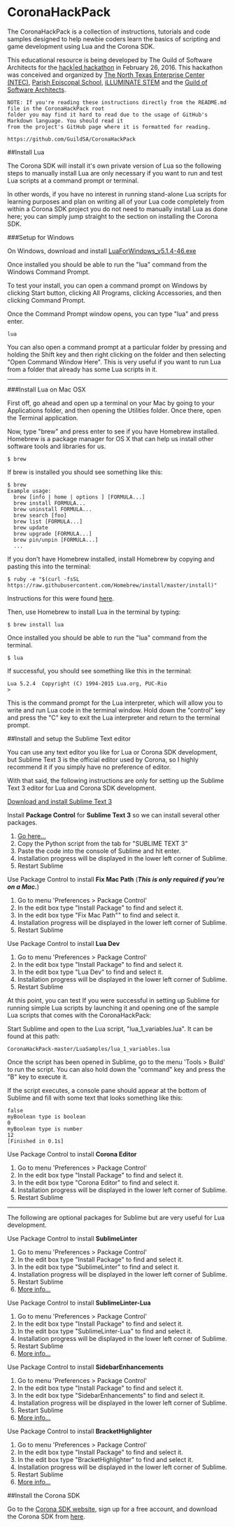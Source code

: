 # CoronaHackPack
The CoronaHackPack is a collection of instructions, tutorials and code samples designed to help newbie coders learn the basics of scripting and game development using Lua and the Corona SDK.

This educational resource is being developed by The Guild of Software Architects for the [hack|ed hackathon](http://hack-ed.ntec-inc.org/) in February 26, 2016. This hackathon was conceived and organized by [The North Texas Enterprise Center (NTEC)](http://www.ntec-inc.org/), [Parish Episcopal School](http://www.parishepiscopal.org/), [iLLUMINATE STEM](http://www.illuminatestem.org/) and the [Guild of Software Architects](https://guildsa.org/).

```
NOTE: If you're reading these instructions directly from the README.md file in the CoronaHackPack root 
folder you may find it hard to read due to the usage of GitHub's Markdown language. You should read it 
from the project's GitHub page where it is formatted for reading.

https://github.com/GuildSA/CoronaHackPack
```

##Install Lua

The Corona SDK will install it's own private version of Lua so the following steps to manually install Lua are only necessary if you want to run and test Lua scripts at a command prompt or terminal. 

In other words, if you have no interest in running stand-alone Lua scripts for learning purposes and plan on writing all of your Lua code completely from within a Corona SDK project you do not need to manually install Lua as done here; you can simply jump straight to the section on installing the Corona SDK.

###Setup for Windows

On Windows, download and install [LuaForWindows_v5.1.4-46.exe](https://code.google.com/p/luaforwindows/)

Once installed you should be able to run the "lua" command from the Windows Command Prompt.

To test your install, you can open a command prompt on Windows by clicking Start button, clicking All Programs, clicking Accessories, and then clicking Command Prompt.

Once the Command Prompt window opens, you can type "lua" and press enter.

```
lua
```

You can also open a command prompt at a particular folder by pressing and holding the Shift key and then right clicking on the folder and then selecting "Open Command Window Here". This is very useful if you want to run Lua from a folder that already has some Lua scripts in it.

--------------------------------------------------------------------------------

###Install Lua on Mac OSX

First off, go ahead and open up a terminal on your Mac by going to your Applications folder, and then opening the Utilities folder. Once there, open the Terminal application.

Now, type "brew" and press enter to see if you have Homebrew installed. Homebrew is a package manager for OS X that can help us install other software tools and libraries for us.

```
$ brew
```

If brew is installed you should see something like this:

```
$ brew
Example usage:
  brew [info | home | options ] [FORMULA...]
  brew install FORMULA...
  brew uninstall FORMULA...
  brew search [foo]
  brew list [FORMULA...]
  brew update
  brew upgrade [FORMULA...]
  brew pin/unpin [FORMULA...]
  ...
 ```

If you don't have Homebrew installed, install Homebrew by copying and pasting this into the terminal:

```
$ ruby -e "$(curl -fsSL https://raw.githubusercontent.com/Homebrew/install/master/install)"
```

Instructions for this were found [here](http://brew.sh/).

Then, use Homebrew to install Lua in the terminal by typing:

```
$ brew install lua
```

Once installed you should be able to run the "lua" command from the terminal.

```
$ lua
```

If successful, you should see something like this in the terminal:

```
Lua 5.2.4  Copyright (C) 1994-2015 Lua.org, PUC-Rio
> 
```

This is the command prompt for the Lua interpreter, which will allow you to write and run Lua code in the terminal window. Hold down the "control" key and press the "C" key to exit the Lua interpreter and return to the terminal prompt.

##Install and setup the Sublime Text editor

You can use any text editor you like for Lua or Corona SDK development, but Sublime Text 3 is the official editor used by Corona, so I highly recommend it if you simply have no preference of editor.

With that said, the following instructions are only for setting up the Sublime Text 3 editor for Lua and Corona SDK development.

[Download and install Sublime Text 3](http://www.sublimetext.com/3)

Install **Package Control** for **Sublime Text 3** so we can install several other packages.

1. [Go here...](https://packagecontrol.io/installation)
2. Copy the Python script from the tab for "SUBLIME TEXT 3"
3. Paste the code into the console of Sublime and hit enter.
4. Installation progress will be displayed in the lower left corner of Sublime.
5. Restart Sublime

Use Package Control to install **Fix Mac Path** (**_This is only required if you're on a Mac._**)

1. Go to menu 'Preferences > Package Control'
2. In the edit box type "Install Package" to find and select it.
3. In the edit box type "Fix Mac Path"" to find and select it.
4. Installation progress will be displayed in the lower left corner of Sublime.
5. Restart Sublime

Use Package Control to install **Lua Dev**

1. Go to menu 'Preferences > Package Control'
2. In the edit box type "Install Package" to find and select it.
3. In the edit box type "Lua Dev" to find and select it.
4. Installation progress will be displayed in the lower left corner of Sublime.
5. Restart Sublime


At this point, you can test If you were successful in setting up Sublime for running simple Lua scripts by launching it and opening one of the sample Lua scripts that comes with the CoronaHackPack:

Start Sublime and open to the Lua script, "lua_1_variables.lua". It can be found at this path:

```
CoronaHackPack-master/LuaSamples/lua_1_variables.lua
```

Once the script has been opened in Sublime, go to the menu 'Tools > Build' to run the script. You can also hold down the "command" key and press the "B" key to execute it.

If the script executes, a console pane should appear at the bottom of Sublime and fill with some text that looks something like this:

```
false
myBoolean type is boolean
0
myBoolean type is number
12
[Finished in 0.1s]
```

Use Package Control to install **Corona Editor**

1. Go to menu 'Preferences > Package Control'
2. In the edit box type "Install Package" to find and select it.
3. In the edit box type "Corona Editor" to find and select it.
4. Installation progress will be displayed in the lower left corner of Sublime.
5. Restart Sublime

--------------------------------------------------------------------------------

The following are optional packages for Sublime but are very useful for Lua development.

Use Package Control to install **SublimeLinter**

1. Go to menu 'Preferences > Package Control'
2. In the edit box type "Install Package" to find and select it.
3. In the edit box type "SublimeLinter" to find and select it.
4. Installation progress will be displayed in the lower left corner of Sublime.
5. Restart Sublime
6.  [More info...](http://www.sublimelinter.com/en/latest/index.html)

Use Package Control to install **SublimeLinter-Lua**

1. Go to menu 'Preferences > Package Control'
2. In the edit box type "Install Package" to find and select it.
3. In the edit box type "SublimeLinter-Lua" to find and select it.
4. Installation progress will be displayed in the lower left corner of Sublime.
5. Restart Sublime
6. [More info...](https://github.com/SublimeLinter/SublimeLinter-lua)

Use Package Control to install **SidebarEnhancements**

1. Go to menu 'Preferences > Package Control'
2. In the edit box type "Install Package" to find and select it.
3. In the edit box type "SidebarEnhancements" to find and select it.
4. Installation progress will be displayed in the lower left corner of Sublime.
5. Restart Sublime
6.  [More info...](https://github.com/titoBouzout/SideBarEnhancements)

Use Package Control to install **BracketHighlighter**

1. Go to menu 'Preferences > Package Control'
2. In the edit box type "Install Package" to find and select it.
3. In the edit box type "BracketHighlighter" to find and select it.
4. Installation progress will be displayed in the lower left corner of Sublime.
5. Restart Sublime
6.  [More info...](https://github.com/facelessuser/BracketHighlighter)

##Install the Corona SDK

Go to  the [Corona SDK website](https://coronalabs.com/), sign up for a free account, and download the Corona SDK from [here](http://developer.coronalabs.com/user/login?destination=downloads/coronasdk).




